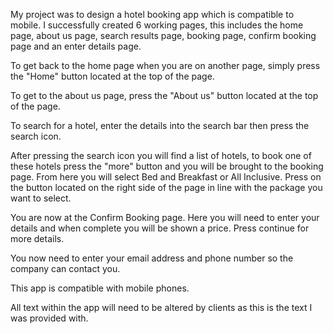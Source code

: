 My project was to design a hotel booking app which is compatible to mobile. I successfully created 6 working pages, this includes the home page, about us page, search results page, booking page, confirm booking page and an enter details page.

To get back to the home page when you are on another page, simply press the "Home" button located at the top of the page.

To get to the about us page, press the "About us" button located at the top of the page.

To search for a hotel, enter the details into the search bar then press the search icon.

After pressing the search icon you will find a list of hotels, to book one of these hotels press the "more" button and you will be brought to the booking page. From here you will select Bed and Breakfast or All Inclusive. Press on the button located on the right side of the page in line with the package you want to select.

You are now at the Confirm Booking page. Here you will need to enter your details and when complete you will be shown a price. Press continue for more details.

You now need to enter your email address and phone number so the company can contact you.

This app is compatible with mobile phones.

All text within the app will need to be altered by clients as this is the text I was provided with.
